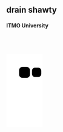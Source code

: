 <h2>drain shawty</h2>
<h4>ITMO University</h4><br><br>

![Snake animation](https://github.com/0blto/0blto/blob/output/github-contribution-grid-snake.svg)

